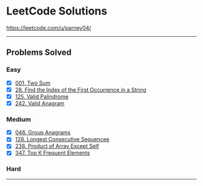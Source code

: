 # LeetCode Solutions
https://leetcode.com/u/parney04/

---

## Problems Solved

### Easy
- [X] [001. Two Sum](https://github.com/pvarshh/LeetCode/blob/main/NeetCode/Arrays%20%2B%20Hashing/001%20-%20Two%20Sum.md)
- [X] [28. Find the Index of the First Occurrence in a String](https://github.com/pvarshh/LeetCode/blob/main/CodePath/Unit%201%20-%20Strings%20%2B%20Arrays/028%20-%20Find%20Index%20of%20First%20Occurrence%20in%20String.md)
- [X] [125. Valid Palindrome](https://github.com/pvarshh/LeetCode/blob/main/NeetCode/Two%20Pointers/125%20-%20Valid%20Palindrome.md)
- [X] [242. Valid Anagram](https://github.com/pvarshh/LeetCode/blob/main/NeetCode/Arrays%20%2B%20Hashing/242%20-%20Valid%20Anagrams.md)

### Medium
- [X] [046. Group Anagrams](https://github.com/pvarshh/LeetCode/blob/main/NeetCode/Arrays%20%2B%20Hashing/049%20-%20Group%20Anagrams.md)
- [X] [128. Longest Consecutive Sequencee](https://github.com/pvarshh/LeetCode/blob/main/NeetCode/Arrays%20%2B%20Hashing/128%20-%20Longest%20Consecutive%20Sequence.md)
- [X] [238. Product of Array Except Self](https://github.com/pvarshh/LeetCode/blob/main/NeetCode/Arrays%20%2B%20Hashing/238%20-%20Product%20of%20Array%20Except%20Self.md)
- [X] [347. Top K Frequent Elements](https://github.com/pvarshh/LeetCode/blob/main/NeetCode/Arrays%20%2B%20Hashing/347%20-%20Top%20K%20Frequent%20Elements.md)

### Hard

---